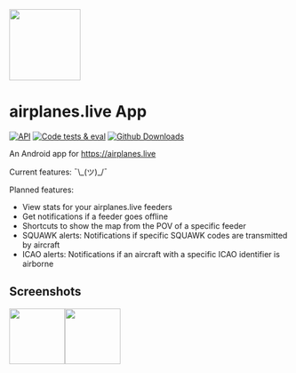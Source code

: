 <img src="https://raw.githubusercontent.com/d4rken/airplanes-live-app/main/app/src/main/ic_launcher-playstore.png" width="128">

# airplanes.live App

[![API](https://img.shields.io/badge/API-26%2B-brightgreen.svg?style=flat)](https://android-arsenal.com/api?level=26)
[![Code tests & eval](https://img.shields.io/github/actions/workflow/status/d4rken/airplanes-live-app/code-checks.yml?logo=githubactions&label=Code%20tests
)](https://github.com/d4rken/airplanes-live-app/actions)
[![Github Downloads](https://img.shields.io/github/downloads/d4rken/airplanes-live-app/total.svg?label=GitHub%20Downloads&logo=github)](https://github.com/d4rken/airplanes-live-app/releases/latest)

An Android app for https://airplanes.live

Current features:
¯\\\_(ツ)_/¯


Planned features:

* View stats for your airplanes.live feeders
* Get notifications if a feeder goes offline
* Shortcuts to show the map from the POV of a specific feeder
* SQUAWK alerts: Notifications if specific SQUAWK codes are transmitted by aircraft
* ICAO alerts: Notifications if an aircraft with a specific ICAO identifier is airborne

## Screenshots

<img src="https://github.com/d4rken/airplanes-live-app/raw/main/.assets/screenshots/1.png" width="100"><img src="https://github.com/d4rken/airplanes-live-app/raw/main/.assets/screenshots/2.png" width="100">
